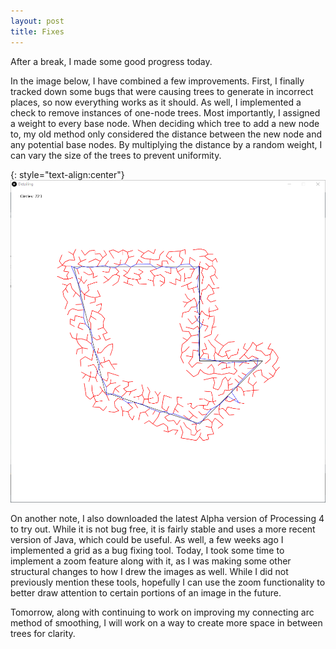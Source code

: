 ```yaml
---
layout: post
title: Fixes
---
```


After a break, I made some good progress today.

In the image below, I have combined a few improvements. First, I finally tracked down some bugs that were causing trees to generate in incorrect places, so now everything works as it should. As well, I implemented a check to remove instances of one-node trees. Most importantly, I assigned a weight to every base node. When deciding which tree to add a new node to, my old method only considered the distance between the new node and any potential base nodes. By multiplying the distance by a random weight, I can vary the size of the trees to prevent uniformity.

{: style="text-align:center"}
![Trees are displayed around a polyline.](https://raw.githubusercontent.com/MichaelMBradley/Detailing/main/docs/_assets/06-21/randomisedtreesize.png)

On another note, I also downloaded the latest Alpha version of Processing 4 to try out. While it is not bug free, it is fairly stable and uses a more recent version of Java, which could be useful. As well, a few weeks ago I implemented a grid as a bug fixing tool. Today, I took some time to implement a zoom feature along with it, as I was making some other structural changes to how I drew the images as well. While I did not previously mention these tools, hopefully I can use the zoom functionality to better draw attention to certain portions of an image in the future.

Tomorrow, along with continuing to work on improving my connecting arc method of smoothing, I will work on a way to create more space in between trees for clarity.
